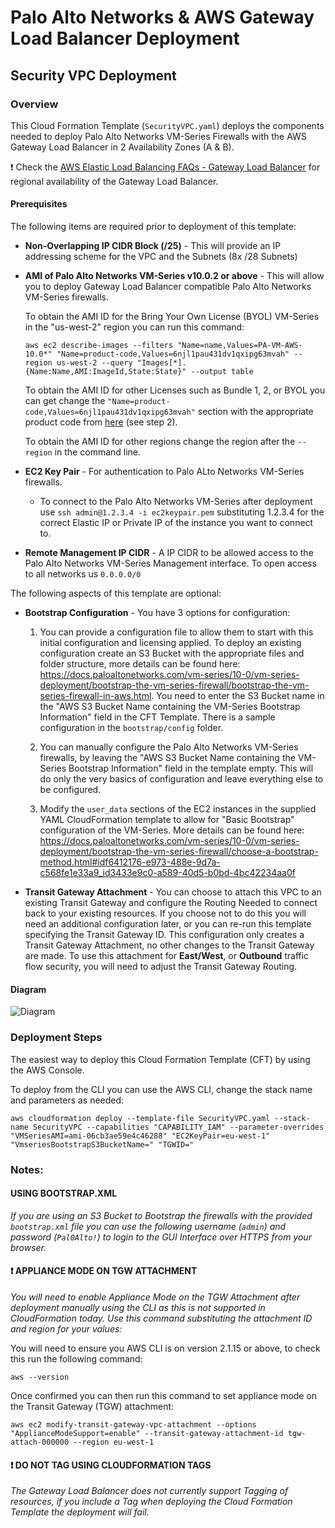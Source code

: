 # Palo Alto Networks & AWS Gateway Load Balancer Deployment

## Security VPC Deployment

### Overview

This Cloud Formation Template (`SecurityVPC.yaml`) deploys the components needed to deploy Palo Alto Networks VM-Series Firewalls with the AWS Gateway Load Balancer in 2 Availability Zones (A & B).

:exclamation: Check the [AWS Elastic Load Balancing FAQs - Gateway Load Balancer](https://aws.amazon.com/elasticloadbalancing/faqs/?nc=sn&loc=5#Gateway_Load_Balancer) for regional availability of the Gateway Load Balancer.

#### Prerequisites

The following items are required prior to deployment of this template:
- **Non-Overlapping IP CIDR Block (/25)** - This will provide an IP addressing scheme for the VPC and the Subnets (8x /28 Subnets)


- **AMI of Palo Alto Networks VM-Series v10.0.2 or above** - This will allow you to deploy Gateway Load Balancer compatible Palo Alto Networks VM-Series firewalls.

  To obtain the AMI ID for the Bring Your Own License (BYOL) VM-Series in the "us-west-2" region you can run this command:
  ```
  aws ec2 describe-images --filters "Name=name,Values=PA-VM-AWS-10.0*" "Name=product-code,Values=6njl1pau431dv1qxipg63mvah" --region us-west-2 --query "Images[*].{Name:Name,AMI:ImageId,State:State}" --output table
  ```

  To obtain the AMI ID for other Licenses such as Bundle 1, 2, or BYOL you can get change the `"Name=product-code,Values=6njl1pau431dv1qxipg63mvah"` section with the appropriate product code from [here](https://docs.paloaltonetworks.com/vm-series/10-0/vm-series-deployment/set-up-the-vm-series-firewall-on-aws/deploy-the-vm-series-firewall-on-aws/obtain-the-ami/get-amazon-machine-image-ids.html) (see step 2).

  To obtain the AMI ID for other regions change the region after the `--region` in the command line.


- **EC2 Key Pair** - For authentication to Palo ALto Networks VM-Series firewalls.
  - To connect to the Palo Alto Networks VM-Series after deployment use  ```ssh admin@1.2.3.4 -i ec2keypair.pem``` substituting 1.2.3.4 for the correct Elastic IP or Private IP of the instance you want to connect to.


- **Remote Management IP CIDR** - A IP CIDR to be allowed access to the Palo Alto Networks VM-Series Management interface. To open access to all networks us `0.0.0.0/0`

The following aspects of this template are optional:
- **Bootstrap Configuration** - You have 3 options for configuration:

  1. You can provide a configuration file to allow them to start with this initial configuration and licensing applied. To deploy an existing configuration create an S3 Bucket with the appropriate files and folder structure, more details can be found here: https://docs.paloaltonetworks.com/vm-series/10-0/vm-series-deployment/bootstrap-the-vm-series-firewall/bootstrap-the-vm-series-firewall-in-aws.html. You need to enter the S3 Bucket name in the "AWS S3 Bucket Name containing the VM-Series Bootstrap Information" field in the CFT Template. There is a sample configuration in the `bootstrap/config` folder.

  2. You can manually configure the Palo Alto Networks VM-Series firewalls, by leaving the "AWS S3 Bucket Name containing the VM-Series Bootstrap Information" field in the template empty. This will do only the very basics of configuration and leave everything else to be configured.

  3. Modify the `user_data` sections of the EC2 instances in the supplied YAML CloudFormation template to allow for "Basic Bootstrap" configuration of the VM-Series. More details can be found here: https://docs.paloaltonetworks.com/vm-series/10-0/vm-series-deployment/bootstrap-the-vm-series-firewall/choose-a-bootstrap-method.html#idf6412176-e973-488e-9d7a-c568fe1e33a9_id3433e9c0-a589-40d5-b0bd-4bc42234aa0f

- **Transit Gateway Attachment** - You can choose to attach this VPC to an existing Transit Gateway and configure the Routing Needed to connect back to your existing resources. If you choose not to do this you will need an additional configuration later, or you can re-run this template specifying the Transit Gateway ID. This configuration only creates a Transit Gateway Attachment, no other changes to the Transit Gateway are made. To use this attachment for **East/West**, or **Outbound** traffic flow security, you will need to adjust the Transit Gateway Routing.

#### Diagram

![Diagram](diagram.jpeg)

### Deployment Steps

The easiest way to deploy this Cloud Formation Template (CFT) by using the AWS Console.

To deploy from the CLI you can use the AWS CLI, change the stack name and parameters as needed:

```
aws cloudformation deploy --template-file SecurityVPC.yaml --stack-name SecurityVPC --capabilities "CAPABILITY_IAM" --parameter-overrides "VMSeriesAMI=ami-06cb3ae59e4c46288" "EC2KeyPair=eu-west-1" "VmseriesBootstrapS3BucketName=" "TGWID="
```


### Notes:

#### USING BOOTSTRAP.XML

*If you are using an S3 Bucket to Bootstrap the firewalls with the provided `bootstrap.xml` file you can use the following username (`admin`) and password (`Pal0Alto!`) to login to the GUI Interface over HTTPS from your browser.*

#### :exclamation: APPLIANCE MODE ON TGW ATTACHMENT

*You will need to enable Appliance Mode on the TGW Attachment after deployment manually using the CLI as this is not supported in CloudFormation today. 
Use this command substituting the attachment ID and region for your values:*

You will need to ensure you AWS CLI is on version 2.1.15 or above, to check this run the following command:

```
aws --version
```

Once confirmed you can then run this command to set appliance mode on the Transit Gateway (TGW) attachment:

```
aws ec2 modify-transit-gateway-vpc-attachment --options "ApplianceModeSupport=enable" --transit-gateway-attachment-id tgw-attach-000000 --region eu-west-1
```


#### :exclamation: DO NOT TAG USING CLOUDFORMATION TAGS

*The Gateway Load Balancer does not currently support Tagging of resources, if you include a Tag when deploying the Cloud Formation Template the deployment will fail.*
